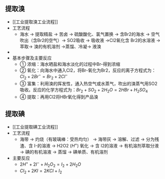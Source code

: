 ## 提取溴
-  [[工业提取溴工业流程]]
- 工艺流程
	- 海水 → 提取精盐 → 苦卤 → 硫酸酸化、氯气置换 → 含Br2的海水 → 空气吹出（含Br2的空气）→ SO2吸收 → 吸收液  →Cl2氧化含 Br2的水溶液 →  萃取→ 溴的有机溶剂 →蒸馏、冷凝→ 液溴
- 
- 基本步骤及主要反应
	- ① 浓缩：海水晒盐和海水淡化的过程中Br-得到浓缩
	- ② 氧化：向海水中通入Cl2，将Br-氧化为Br2，反应的离子方程式为：$Cl_2 + 2Br^- = Br_2 + 2Cl^-$
	- ③ 富集：利用溴的挥发性，通入热空气或水蒸气，吹出的溴蒸气用SO2吸收。反应的化学方程式为：$Br_2 + SO_2 + 2H_2O = 2HBr + H_2SO_4$
	- ④ 提取：再用Cl2将HBr氧化得到产品溴
## 提取碘
-  [[工业提取碘工业流程]]
- 工艺流程
	- 海带 → 灼烧（有玻璃棒：受热均匀） → 海带灰 → 溶解、过滤 →  分为残渣、含 I-的溶液 → H2O2 ($H^+$) 氧化 → 含 I2的溶液 → 有机溶剂萃取分液 → 碘的有机溶液 → 蒸馏 → 碘单质、有机溶剂
- 主要反应
	- $2H^+ + 2I^- + H_2O_2 = I_2 + 2H_2O$
	- $Cl_2 + 2KI = 2KCl + I_2$

